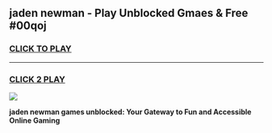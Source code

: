 
## jaden newman - Play Unblocked Gmaes & Free #00qoj
<h3>
<a href="https://premium.freeplayer.one?title=jaden_newman&ref=03M">CLICK TO PLAY</a></h3>
<hr>

<h3>
<a href="https://premium.freeplayer.one?title=jaden_newman&ref=03M">CLICK 2 PLAY</a>
  
</h3>

<a href="https://premium.freeplayer.one?title=jaden_newman&ref=03M"><img src="https://clearcache.store/games.png"></a>


**jaden newman games unblocked: Your Gateway to Fun and Accessible Online Gaming**
